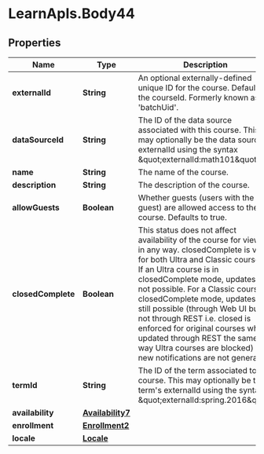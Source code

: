 # LearnApIs.Body44

## Properties
Name | Type | Description | Notes
------------ | ------------- | ------------- | -------------
**externalId** | **String** | An optional externally-defined unique ID for the course. Defaults to the courseId.  Formerly known as &#x27;batchUid&#x27;. | [optional] 
**dataSourceId** | **String** | The ID of the data source associated with this course. This may optionally be the data source&#x27;s externalId using the syntax \&quot;externalId:math101\&quot;. | [optional] 
**name** | **String** | The name of the course. | [optional] 
**description** | **String** | The description of the course. | [optional] 
**allowGuests** | **Boolean** | Whether guests (users with the role guest) are allowed access to the course. Defaults to true. | [optional] 
**closedComplete** | **Boolean** | This status does not affect availability of the course for viewing in any way. closedComplete is valid for both Ultra and Classic courses. If an Ultra course is in closedComplete mode, updates are not possible. For a Classic course in closedComplete mode, updates are still possible (through Web UI but not through REST i.e. closed is enforced for original courses when updated through REST the same way Ultra courses are blocked) but new notifications are not generated. | [optional] 
**termId** | **String** | The ID of the term associated to this course. This may optionally be the term&#x27;s externalId using the syntax \&quot;externalId:spring.2016\&quot;. | [optional] 
**availability** | [**Availability7**](Availability7.md) |  | [optional] 
**enrollment** | [**Enrollment2**](Enrollment2.md) |  | [optional] 
**locale** | [**Locale**](Locale.md) |  | [optional] 
